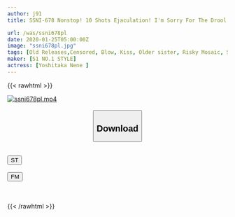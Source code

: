 ```yaml
---
author: j91
title: SSNI-678 Nonstop! 10 Shots Ejaculation! I'm Sorry For The Drool! Invitation To Deep Kiss Unequaled Slut Intercourse To Toro Nene Yoshitaka

url: /was/ssni678pl
date: 2020-01-25T05:00:00Z
image: "ssni678pl.jpg"
tags: [Old Releases,Censored, Blow, Kiss, Older sister, Risky Mosaic, Slut]
maker: [S1 NO.1 STYLE]
actress: [Yoshitaka Nene ]
---
```



{{< rawhtml >}}

<div class="video" data-videoid="4q6dkdel3ZTKRqg">
    <a href="javascript:;">
        <img src="/was/ssni678pl/ssni678pl.jpg" width="WIDTH" height="HEIGHT" alt="ssni678pl.mp4" loading="lazy">
    </a>
</div>

<script type="text/javascript" src="https://j91.asia/asset/on-demand-st.js"></script>

<br>
  <link rel="stylesheet" href="https://j91.asia/asset/bs5.css">
  
  <center>
  <button class="btn btn-primary" type="button" data-bs-toggle="collapse" data-bs-target=".multi-collapse" aria-expanded="false" aria-controls="multiCollapseExample1 multiCollapseExample2"><h2>Download</h2></button></center>
</p>
<div class="row">
  <div class="col">
    <div class="collapse multi-collapse" id="multiCollapseExample1">
      <div class="card card-body">
	      	      <br>
<div class="buttons">  
<a href="https://streamtape.to/v/4q6dkdel3ZTKRqg" target="_blank"><button class="btn-hover color-3"><i class="fa fa-download"></i> ST</button></a></div>
    </div>
  </div>
</div>
  <div class="col">
    <div class="collapse multi-collapse" id="multiCollapseExample2">
      <div class="card card-body">
	      <br>
<div class="buttons">
    <a href="https://filemoon.sx/d/xgty8lag8lmo" target="_blank"><button class="btn-hover color-8"><i class="fa fa-download"></i> FM</button></a></div>
<br><br>
      </div>
    </div>
  </div>
</div>

{{< /rawhtml >}}